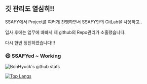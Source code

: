 ## 깃 관리도 열심히!!

SSAFY에서 Project를 여러개 진행하면서 SSAFY만의 GitLab을 사용하고..

입사 후에는 업무에 바빠서 제 github의 Repo관리가 소홀했습니다.

다시 한번 정진하겠습니다!!!

### 😄 SSAFYed ~ Working
![BonHyuck's github stats](https://github-readme-stats.vercel.app/api?username=BonHyuck&show_icons=true)

[![Top Langs](https://github-readme-stats.vercel.app/api/top-langs/?username=BonHyuck)](https://github.com/anuraghazra/github-readme-stats)

<!--
**BonHyuck/BonHyuck** is a ✨ _special_ ✨ repository because its `README.md` (this file) appears on your GitHub profile.

Here are some ideas to get you started:

- Hi there 👋
- 🔭 I’m currently working on ...
- 🌱 I’m currently learning ...
- 👯 I’m looking to collaborate on ...
- 🤔 I’m looking for help with ...
- 💬 Ask me about ...
- 📫 How to reach me: ...
- 😄 Pronouns: ...
- ⚡ Fun fact: ...
-->
